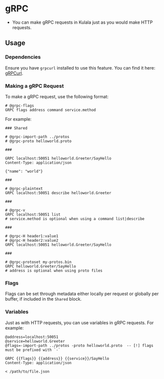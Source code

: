 # gRPC

- You can make gRPC requests in Kulala just as you would make HTTP requests.

## Usage

### Dependencies

Ensure you have `grpcurl` installed to use this feature. You can find it here: [gRPCurl](https://github.com/fullstorydev/grpcurl).

### Making a gRPC Request

To make a gRPC request, use the following format:

```http
# @grpc-flags
GRPC flags address command service.method
```

For example:

```http
### Shared

# @grpc-import-path ../protos 
# @grpc-proto helloworld.proto

###

GRPC localhost:50051 helloworld.Greeter/SayHello
Content-Type: application/json

{"name": "world"}

###

# @grpc-plaintext
GRPC localhost:50051 describe helloworld.Greeter

###

# @grpc-v
GRPC localhost:50051 list
# service.method is optional when using a command list|describe

###

# @grpc-H header1:value1
# @grpc-H header2:value2
GRPC localhost:50051 helloworld.Greeter/SayHello

###

# @grpc-protoset my-protos.bin
GRPC helloworld.Greeter/SayHello
# address is optional when using proto files

```

### Flags

Flags can be set through metadata either locally per request or globally per buffer, if included in the `Shared` block.

### Variables

Just as with HTTP requests, you can use variables in gRPC requests. For example:

```http
@address=localhost:50051
@service=helloworld.Greeter
@flags=-import-path ../protos -proto helloworld.proto  -- [!] flags must be prefixed with `-`

GRPC {{flags}} {{address}} {{service}}/SayHello
Content-Type: application/json

< /path/to/file.json
```
